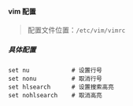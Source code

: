 #### vim 配置
> 配置文件位置：`/etc/vim/vimrc`

##### 具体配置
```
set nu            # 设置行号
set nonu          # 取消行号
set hlsearch      # 设置搜索高亮
set nohlsearch    # 取消高亮
```

